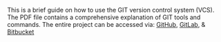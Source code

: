 This is a brief guide on how to use the GIT version control system (VCS). The PDF file contains a comprehensive explanation of GIT tools and commands. The entire project can be accessed via: [GitHub](https://github.com/YonSci/Git_tutorial), [GitLab](https://gitlab.com/YonSci/git_tutorial), & [Bitbucket](https://bitbucket.org/YonSci/git_tutorial)
